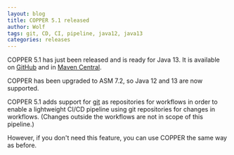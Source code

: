 ```yaml
---
layout: blog
title: COPPER 5.1 released
author: Wolf
tags: git, CD, CI, pipeline, java12, java13
categories: releases
---
```


COPPER 5.1 has just been released and is ready for Java 13.
It is available on [GitHub](https://github.com/copper-engine/copper-engine) and in [Maven Central](https://search.maven.org/search?q=g:org.copper-engine%20AND%20a:copper-coreengine&core=gav).

COPPER has been upgraded to ASM 7.2, so Java 12 and 13 are now supported.

COPPER 5.1 adds support for [git](https://en.wikipedia.org/wiki/Git) as repositories for workflows in order
to enable a lightweight CI/CD pipeline using git repositories for changes in workflows.
(Changes outside the workflows are not in scope of this pipeline.)

However, if you don't need this feature, you can use COPPER the same way as before.

